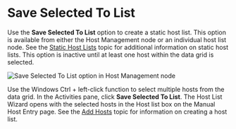 # Save Selected To List

Use the **Save Selected To List** option to create a static host list. This option is available from
either the Host Management node or an individual host list node. See the
[Static Host Lists](/docs/accessanalyzer/11.6/admin/hostmanagement/lists.md#static-host-lists)
topic for additional information on static host lists. This option is inactive until at least one
host within the data grid is selected.

![Save Selected To List option in Host Management node](/img/product_docs/accessanalyzer/11.6/accessanalyzer/admin/hostmanagement/actions/savetolist.webp)

Use the Windows Ctrl + left-click function to select multiple hosts from the data grid. In the
Activities pane, click **Save Selected To List**. The Host List Wizard opens with the selected hosts
in the Host list box on the Manual Host Entry page. See the
[Add Hosts](/docs/accessanalyzer/11.6/admin/hostmanagement/actions/add.md)
topic for information on creating a host list.
